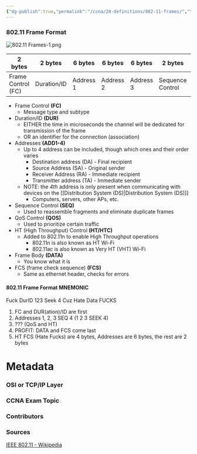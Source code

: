```yaml
---
{"dg-publish":true,"permalink":"/ccna/20-definitions/802-11-frames/","tags":["defs_ccna"],"created":"2023-11-04T12:45:23.000-07:00","updated":"2023-11-07T10:31:08.000-08:00"}
---
```



### 802.11 Frame Format
![802.11 Frames-1.png](/img/user/Attachments/802.11%20Frames-1.png)

| 2 bytes            | 2 bytes     | 6 bytes   | 6 bytes   | 6 bytes   | 2 bytes          | 6 bytes   | 2 bytes     | 4 bytes    | variable size     | 4 bytes |
| ------------------ | ----------- | --------- | --------- | --------- | ---------------- | --------- | ----------- | ---------- | ----------------- | ------- |
| Frame Control (FC) | Duration/ID | Address 1 | Address 2 | Address 3 | Sequence Control | Address 4 | QoS Control | HT Control | Data (Frame Body) | FCS     |

- Frame Control **(FC)**
	- Message type and subtype
- Duration/ID **(DUR)**
	- EITHER the time in microseconds the channel will be dedicated for transmission of the frame
	- OR an identifier for the connection (association)
- Addresses **(ADD1-4)**
	- Up to 4 address can be included, though which ones and their order varies
		- Destination address (DA) - Final recipient
		- Source Address (SA) - Original sender
		- Receiver Address (RA) - Immediate recipient
		- Transmitter address (TA) - Immediate sender
	- NOTE: the *4th* address is only present when communicating with devices on the [[Distribution System (DS)\|Distribution System (DS)]]
		- Computers, servers, other APs, etc.
- Sequence Control **(SEQ)**
	- Used to reassemble fragments and eliminate duplicate frames
- QoS Control **(QOS)**
	- Used to prioritize certain traffic
- HT (High Throughput) Control **(HT/HTC)**
	- Added to 802.11n to enable High Throughput operations
		- 802.11n is also known as HT Wi-Fi
		- 802.11ac is also known as Very HT (VHT) Wi-Fi
- Frame Body **(DATA)**
	- You know what it is
- FCS (frame check sequence) **(FCS)**
	- Same as ethernet header, checks for errors
#### 802.11 Frame Format MNEMONIC
Fuck DurID 123 Seek 4 Cuz Hate Data FUCKS

1. FC and DUR(ation)/ID are first
2. Addresses 1, 2, 3 SEQ 4 (1 2 3 SEEK 4)
3. ??? (QoS and HT)
4. PROFIT: DATA and FCS come last
5. HT FCS (Hate Fucks) are 4 bytes, Addresses are 6 bytes, the rest are 2 bytes


# Metadata
### OSI or TCP/IP Layer

### CCNA Exam Topic

### Contributors

### Sources
[IEEE 802.11 - Wikipedia](https://en.wikipedia.org/wiki/IEEE_802.11)

